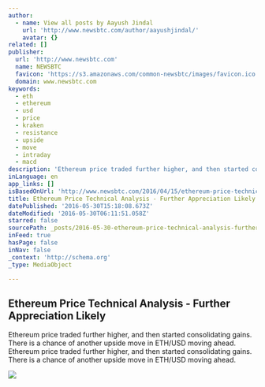 ```yaml
---
author:
  - name: View all posts by Aayush Jindal
    url: 'http://www.newsbtc.com/author/aayushjindal/'
    avatar: {}
related: []
publisher:
  url: 'http://www.newsbtc.com'
  name: NEWSBTC
  favicon: 'https://s3.amazonaws.com/common-newsbtc/images/favicon.ico'
  domain: www.newsbtc.com
keywords:
  - eth
  - ethereum
  - usd
  - price
  - kraken
  - resistance
  - upside
  - move
  - intraday
  - macd
description: 'Ethereum price traded further higher, and then started consolidating gains. There is a chance of another upside move in ETH/USD moving ahead. Ethereum price traded further higher, and then started consolidating gains. There is a chance of another upside move in ETH/USD moving ahead.'
inLanguage: en
app_links: []
isBasedOnUrl: 'http://www.newsbtc.com/2016/04/15/ethereum-price-technical-analysis-appreciation-likely/'
title: Ethereum Price Technical Analysis - Further Appreciation Likely
datePublished: '2016-05-30T15:18:08.673Z'
dateModified: '2016-05-30T06:11:51.058Z'
starred: false
sourcePath: _posts/2016-05-30-ethereum-price-technical-analysis-further-appreciation-lik.md
inFeed: true
hasPage: false
inNav: false
_context: 'http://schema.org'
_type: MediaObject

---
```

<article style=""><h1>Ethereum Price Technical Analysis - Further Appreciation Likely</h1><p>Ethereum price traded further higher, and then started consolidating gains. There is a chance of another upside move in ETH/USD moving ahead. Ethereum price traded further higher, and then started consolidating gains. There is a chance of another upside move in ETH/USD moving ahead.</p><img src="http://s3.amazonaws.com/main-newsbtc-images/2016/04/15031304/Ethereum12.png" /></article>